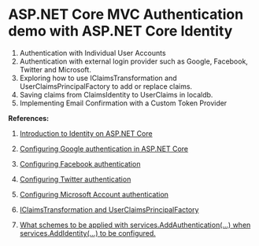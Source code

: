# ASP.NET Core MVC Authentication demo with ASP.NET Core Identity



1. Authentication with Individual User Accounts
2. Authentication with external login provider such as Google, Facebook, Twitter and Microsoft. 
3. Exploring how to use IClaimsTransformation and UserClaimsPrincipalFactory to add or replace claims.
4. Saving claims from ClaimsIdentity to UserClaims in localdb.
5. Implementing Email Confirmation with a Custom Token Provider


**References:**

1. [Introduction to Identity on ASP.NET Core](https://docs.microsoft.com/en-us/aspnet/core/security/authentication/identity?tabs=visual-studio%2Caspnetcore2x)

1. [Configuring Google authentication in ASP.NET Core](https://docs.microsoft.com/en-us/aspnet/core/security/authentication/social/google-logins?tabs=aspnetcore2x)
 
1. [Configuring Facebook authentication](https://docs.microsoft.com/en-us/aspnet/core/security/authentication/social/facebook-logins?tabs=aspnetcore2x)
 
1. [Configuring Twitter authentication](https://docs.microsoft.com/en-us/aspnet/core/security/authentication/social/twitter-logins?tabs=aspnetcore2x)
 
1. [Configuring Microsoft Account authentication](https://docs.microsoft.com/en-us/aspnet/core/security/authentication/social/microsoft-logins?tabs=aspnetcore2x)
 
1. [IClaimsTransformation and UserClaimsPrincipalFactory](https://forums.asp.net/p/2137994/6197729.aspx?p=True&t=636570850106021656)
 
1. [What schemes to be applied with services.AddAuthentication(...) when services.AddIdentity(...) to be configured. ](https://forums.asp.net/t/2137913.aspx?Why+there+is+no+services+AddAuthentication+in+startup+when+using+services+AddIdentity+)